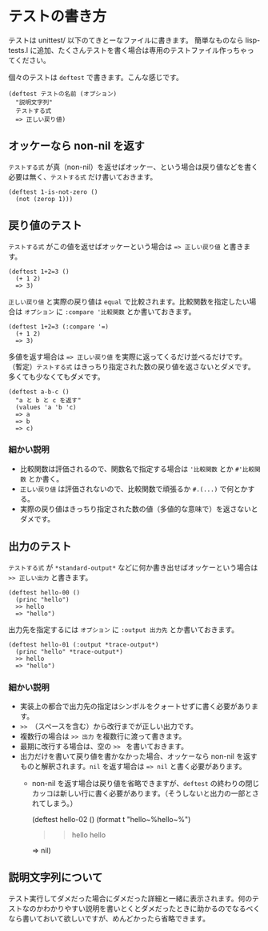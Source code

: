 テストの書き方
==============
テストは unittest/ 以下のてきとーなファイルに書きます。
簡単なものなら lisp-tests.l に追加、たくさんテストを書く場合は専用のテストファイル作っちゃってください。

個々のテストは `deftest` で書きます。こんな感じです。

    (deftest テストの名前 (オプション)
      "説明文字列"
      テストする式
      => 正しい戻り値)

オッケーなら non-nil を返す
---------------------------
`テストする式` が真（non-nil）を返せばオッケー、という場合は戻り値などを書く必要は無く、`テストする式` だけ書いておきます。

    (deftest 1-is-not-zero ()
      (not (zerop 1)))


戻り値のテスト
--------------
`テストする式` がこの値を返せばオッケーという場合は `=> 正しい戻り値` と書きます。

    (deftest 1+2=3 ()
      (+ 1 2)
      => 3)

`正しい戻り値` と実際の戻り値は `equal` で比較されます。比較関数を指定したい場合は `オプション` に `:compare '比較関数` とか書いておきます。

    (deftest 1+2=3 (:compare '=)
      (+ 1 2)
      => 3)

多値を返す場合は `=> 正しい戻り値` を実際に返ってくるだけ並べるだけです。
（暫定）`テストする式` はきっちり指定された数の戻り値を返さないとダメです。多くても少なくてもダメです。

    (deftest a-b-c ()
      "a と b と c を返す"
      (values 'a 'b 'c)
      => a
      => b
      => c)

### 細かい説明
- 比較関数は評価されるので、関数名で指定する場合は `'比較関数` とか `#'比較関数` とか書く。
- `正しい戻り値` は評価されないので、比較関数で頑張るか `#.(...)` で何とかする。
- 実際の戻り値はきっちり指定された数の値（多値的な意味で）を返さないとダメです。


出力のテスト
------------
`テストする式` が `*standard-output*` などに何か書き出せばオッケーという場合は `>> 正しい出力` と書きます。

    (deftest hello-00 ()
      (princ "hello")
      >> hello
      => "hello")

出力先を指定するには `オプション` に `:output 出力先` とか書いておきます。

    (deftest hello-01 (:output *trace-output*)
      (princ "hello" *trace-output*)
      >> hello
      => "hello")

### 細かい説明
- 実装上の都合で出力先の指定はシンボルをクォートせずに書く必要があります。
- `>> `（スペースを含む）から改行までが正しい出力です。
- 複数行の場合は `>> 出力` を複数行に渡って書きます。
- 最期に改行する場合は、空の `>> ` を書いておきます。
- 出力だけを書いて戻り値を書かなかった場合、オッケーなら non-nil を返すものと解釈されます。`nil` を返す場合は `=> nil` と書く必要があります。
  - non-nil を返す場合は戻り値を省略できますが、`deftest` の終わりの閉じカッコは新しい行に書く必要があります。（そうしないと出力の一部とされてしまう。）

    (deftest hello-02 ()
      (format t "hello~%hello~%")
      >> hello
      >> hello
      >> 
      => nil)


説明文字列について
------------------
テスト実行してダメだった場合にダメだった詳細と一緒に表示されます。何のテストなのかわかりやすい説明を書いとくとダメだったときに助かるのでなるべくなら書いておいて欲しいですが、めんどかったら省略できます。

